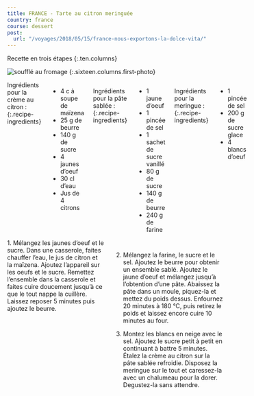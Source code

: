 ```yaml
---
title: FRANCE - Tarte au citron meringuée
country: france
course: dessert
post:
  url: "/voyages/2018/05/15/france-nous-exportons-la-dolce-vita/"
---
```


Recette en trois étapes
{:.ten.columns}
<!--fin extrait-->

![soufflé au fromage](https://lh3.googleusercontent.com/-hn8uFYxYje3ADNiNZaaiyvi7k5Nt9Fa0oVcQfmLbJnW-u7IDMQR6XIXgvdffzgyu02D0GfrX9IDdpeLT_aQ6cXsNCi7JQHGtj1FB9Rw2BuUNcNORGhHSSRwe42jLKvPb1ZVWSEvcdsrQY33FmcBjXYe02Pn1EBD-ReR8dYTBtJNrjvVPZnPsQ9j8tx3Z-P7UVZV2kU9ajzoNieO7jnP_vlz3mCSL_wYdnrnDAvp494mwpFMri2vE0bKA-tpPaW7Y1kjYwukDUgfiS9XtUCGJfjgUlN3LXHXKlU44ZOUkBCZwwhg6uLyctyFFpNBZcLpNZK_LeclHURRRIAwHoh4Ig5C3Gne99GHjd6JVsmkJ4Pe0W0JfN98ME-YADsmQBH52p52cnyZ_1GHDbAIXpD2951QR9-nViJ4VknkX2KmLQFi4_QHIy4nF25fNmH2mkR1m_fRSYtYRdjoWBDIhgqUTq_bVTn2Bpm63foJrbGqtPAY8LXdAx7zfq60rDKq58m8bUk20qBIn6I6O3rJBXwSzR6XoYP4RNopMly_PMWrnFeTD6P2zomkywpQMT-fKxsbnNTW4_ETrHQ5a9FJRicOuopiv3GfTI9pHWjjBxnB-qEjYONat0eFLAZkIsoOkJxNzCdDeMD8PON6EWGQGM4LCeN75MBpQkLBZC8KIxZYivHHlHfZMMGN746StMMRogcsCns09tTZ01T3Pw9sN2KawNdk=w900)
{:.sixteen.columns.first-photo}

<div class="four columns" markdown="1">
Ingrédients pour la crème au citron :
{:.recipe-ingredients}

- 4 c à soupe de maïzena
- 25 g de beurre
- 140 g de sucre
- 4 jaunes d’oeuf
- 30 cl d’eau
- Jus de 4 citrons

Ingrédients pour la pâte sablée :
{:.recipe-ingredients}

- 1 jaune d’oeuf
- 1 pincée de sel
- 1 sachet de sucre vanillé
- 80 g de sucre
- 140 g de beurre
- 240 g de farine

Ingrédients pour la meringue :
{:.recipe-ingredients}

- 1 pincée de sel
- 200 g de sucre glace
- 4 blancs d’oeuf
</div>


<div class="ten columns" markdown="1">
1. Mélangez les jaunes d’oeuf et le sucre.
Dans une casserole, faites chauffer l’eau, le jus de citron et la maïzena. Ajoutez l’appareil sur les oeufs et le sucre. Remettez l’ensemble dans la casserole et faites cuire doucement jusqu’à ce que le tout nappe la cuillère. Laissez reposer 5 minutes puis ajoutez le beurre.

2. Mélangez la farine, le sucre et le sel. Ajoutez le beurre pour obtenir un ensemble sablé. Ajoutez le jaune d’oeuf et mélangez jusqu’à l’obtention d’une pâte. Abaissez la pâte dans un moule, piquez-la et mettez du poids dessus. Enfournez 20 minutes à 180 °C, puis retirez le poids et laissez encore cuire 10 minutes au four.

3. Montez les blancs en neige avec le sel. Ajoutez le sucre petit à petit en continuant à battre 5 minutes. Étalez la crème au citron sur la pâte sablée refroidie. Disposez la meringue sur le tout et caressez-la avec un chalumeau pour la dorer. Degustez-la sans attendre.
</div>
